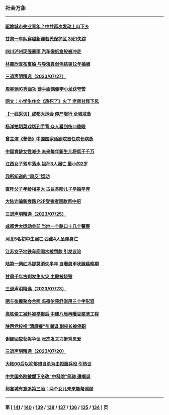 ### 社会万象
---
#### [驱除城市失业青年？中共再次发动上山下乡](../../pages/ncid282/n14043152.md) 
#### [甘肃一车队穿越新疆若羌保护区 3死1失踪](../../pages/ncid282/n14043661.md) 
#### [四川泸州现强暴雨 汽车像纸盒般被冲走](../../pages/ncid282/n14043241.md) 
#### [林嘉欣宣布离婚 与导演袁剑伟结束12年婚姻](../../pages/ncid282/n14043248.md) 
#### [三退声明精选（2023/07/27）](../../pages/ncid282/n14043320.md) 
#### [周星驰IG秀画功 徒手画偶像李小龙获夸赞](../../pages/ncid282/n14043211.md) 
#### [网文：小学生作文《热死了》火了 老师甘拜下风](../../pages/ncid282/n14043061.md) 
#### [【一线采访】成都大运会 停产限行 全城戒备](../../pages/ncid282/n14042884.md) 
#### [杨洋拍切菜戏切到手背 众人看到伤口傻眼](../../pages/ncid282/n14042527.md) 
#### [曾主演《孽债》中国国家话剧院首任院长病逝](../../pages/ncid282/n14042508.md) 
#### [中国育龄女性减少 未来每年新生儿将低于千万](../../pages/ncid282/n14042229.md) 
#### [江西女子驾车落水 祖孙3人溺亡 最小的2岁](../../pages/ncid282/n14042217.md) 
#### [我所知道的“肃反”运动](../../pages/ncid282/n14042249.md) 
#### [直呼父子年龄相差大 古巨基盼儿子早婚早育](../../pages/ncid282/n14041756.md) 
#### [大陆诈骗新套路 P2P受害者回款再中招](../../pages/ncid282/n14041708.md) 
#### [三退声明精选（2023/07/25）](../../pages/ncid282/n14041720.md) 
#### [成都世大运动会前 当地一个路口十几个警察](../../pages/ncid282/n14041528.md) 
#### [河北5名初中生溺亡 西藏4人坠崖身亡](../../pages/ncid282/n14041512.md) 
#### [江苏女子地铁车厢喝水被罚款 引发议论](../../pages/ncid282/n14041282.md) 
#### [陆第一网红冯提莫消失半年 自曝患甲状腺癌晚期](../../pages/ncid282/n14041064.md) 
#### [甘肃千年古刹发生火灾 主殿被烧毁](../../pages/ncid282/n14040791.md) 
#### [三退声明精选（2023/07/23）](../../pages/ncid282/n14040688.md) 
#### [晒与张震聚会合照 冯德伦获舒淇用三个字形容](../../pages/ncid282/n14040507.md) 
#### [高铁偷工减料被举报后 中建八局再曝豆腐渣工程](../../pages/ncid282/n14040484.md) 
#### [陕西党校推“清廉餐”引嘲讽 副校长被停职](../../pages/ncid282/n14039889.md) 
#### [谢娜回应获奖争议 张杰发文力挺秀恩爱](../../pages/ncid282/n14039646.md) 
#### [三退声明精选（2023/07/20）](../../pages/ncid282/n14039703.md) 
#### [大陆00后以抑郁想自杀为由拒服兵役 引热议](../../pages/ncid282/n14039333.md) 
#### [中共国务院被爆下令改“中科院”简称 遭嘲讽](../../pages/ncid282/n14038835.md) 
#### [郭富城有意追第三胎：两个女儿未来能帮照顾](../../pages/ncid282/n14038810.md) 

---
#### 第 [ [141](./141.md) / [140](./140.md) / [139](./139.md) / [138](./138.md) / [137](./137.md) / [136](./136.md) / [135](./135.md) / [134](./134.md) ] 页
